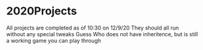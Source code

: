 # 2020Projects

All projects are completed as of 10:30 on 12/9/20
They should all run without any special tweaks
Guess Who does not have inheritence, but is still a working game you can play through
